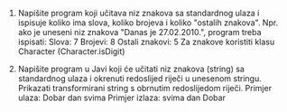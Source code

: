 1. Napišite program koji učitava niz znakova sa standardnog ulaza i ispisuje koliko ima slova, koliko brojeva i koliko "ostalih znakova". Npr. ako je uneseni niz znakova "Danas je 27.02.2010.", program treba ispisati: 
Slova: 7 
Brojevi: 8 
Ostali znakovi: 5 
Za znakove koristiti klasu Character (Character.isDigit)



2. Napišite program u Javi koji će učitati niz znakova (string) sa standardnog ulaza i okrenuti redoslijed riječi u unesenom stringu. Prikazati transformirani string s obrnutim redoslijedom riječi.
Primjer ulaza: Dobar dan svima
Primjer izlaza: svima dan Dobar

